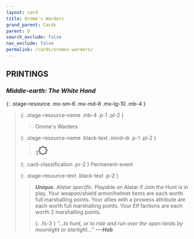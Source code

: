 ```yaml
---
layout: card
title: Orome's Warders
grand_parent: Cards
parent: O
search_exclude: false
nav_exclude: false
permalink: /cards/oromes-warders/
---
```


## PRINTINGS


### _Middle-earth: The White Hand_

{: .stage-resource .mx-sm-6 .mx-md-8 .mx-lg-10 .mb-4 }
> {: .stage-resource-name .mb-4 .p-1 .pl-2 }
> > <div class="card-mp"></div>
> > <div class="card-name">Orome's Warders</div>
>
> {: .stage-resource-name .black-text .mind-di .p-1 .pl-2 }
> > 3![](/assets/images/stage-point.svg)
>
> {: .card-classification .pr-2 }
> Permanent-event
>
> {: .stage-resource-text .black-text .p-2 }
> > _**Unique.**_ _Alatar specific._ Playable on Alatar if Join the Hunt is in play. Your weapon/shield armor/helmet items are each worth full marshalling points. Your allies with a prowess attribute are each worth full marshalling points. Your Elf factions are each worth 2 marshalling points. 
> > 
> > {: .fs-3 } 
> > _“...to hunt, or to ride and run over the open lands by moonlight or starlight...”_ ***---&#65279;Hob*** 
> 
